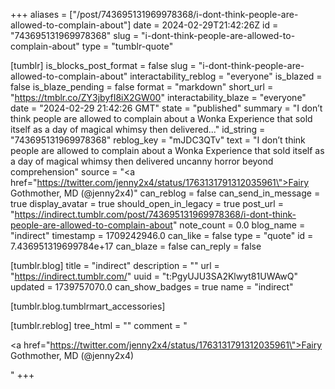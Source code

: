 +++
aliases = ["/post/743695131969978368/i-dont-think-people-are-allowed-to-complain-about"]
date = 2024-02-29T21:42:26Z
id = "743695131969978368"
slug = "i-dont-think-people-are-allowed-to-complain-about"
type = "tumblr-quote"

[tumblr]
is_blocks_post_format = false
slug = "i-dont-think-people-are-allowed-to-complain-about"
interactability_reblog = "everyone"
is_blazed = false
is_blaze_pending = false
format = "markdown"
short_url = "https://tmblr.co/ZY3jbyfI8iX2GW00"
interactability_blaze = "everyone"
date = "2024-02-29 21:42:26 GMT"
state = "published"
summary = "I don’t think people are allowed to complain about a Wonka Experience that sold itself as a day of magical whimsy then delivered..."
id_string = "743695131969978368"
reblog_key = "mJDC3QTv"
text = "I don’t think people are allowed to complain about a Wonka Experience that sold itself as a day of magical whimsy then delivered uncanny horror beyond comprehension"
source = "<a href=\"https://twitter.com/jenny2x4/status/1763131791312035961\">Fairy Gothmother, MD (@jenny2x4)</a>"
can_reblog = false
can_send_in_message = true
display_avatar = true
should_open_in_legacy = true
post_url = "https://indirect.tumblr.com/post/743695131969978368/i-dont-think-people-are-allowed-to-complain-about"
note_count = 0.0
blog_name = "indirect"
timestamp = 1709242946.0
can_like = false
type = "quote"
id = 7.436951319699784e+17
can_blaze = false
can_reply = false

[tumblr.blog]
title = "indirect"
description = ""
url = "https://indirect.tumblr.com/"
uuid = "t:PgyUJU3SA2Klwyt81UWAwQ"
updated = 1739757070.0
can_show_badges = true
name = "indirect"

[tumblr.blog.tumblrmart_accessories]

[tumblr.reblog]
tree_html = ""
comment = "<p><a href=\"https://twitter.com/jenny2x4/status/1763131791312035961\">Fairy Gothmother, MD (@jenny2x4)</a></p>"
+++
